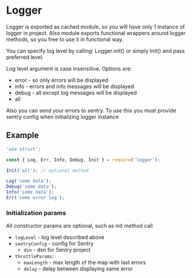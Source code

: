 # Logger

Logger is exported as cached module, so you will have only 1 instance of logger in project. 
Also module exports functional wrappers around logger methods, so you free to use it in functional way. 

You can specify log level by calling:
Logger.init() or simply Init() and pass preferred level.

Log level argument is case insensitive. Options are:

- error - so only errors will be displayed
- info - errors and info messages will be displayed
- debug - all except log messages will be displayed
- all

Also you can send your errors to sentry. To use this you must provide sentry
config when initializing logger instance

## Example

```javascript
'use strict';

const { Log, Err, Info, Debug, Init } = require('logger');

Init('all'); // optional method

Log('some data');
Debug('some data');
Info('some data');
Err('some error log');
```

### Initialization params

All constructor params are optional, such as init method call

- `logLevel` - log level described above
- `sentryConfig` - config for Sentry
  - `dsn` - dsn for Sentry project
- `throttleParams`:
  - `maxLength` - max length of the map with last errors
  - `delay` - delay between displaying same error
